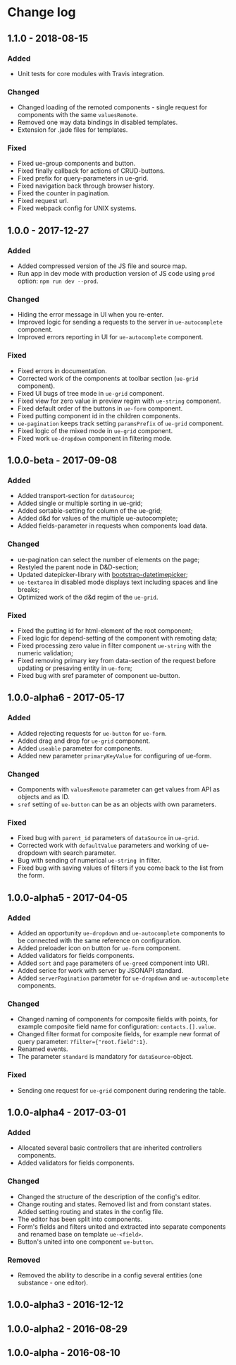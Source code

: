 # Change log

## 1.1.0 - 2018-08-15
### Added
* Unit tests for core modules with Travis integration.
### Changed
* Changed loading of the remoted components - single request for components with the same `valuesRemote`.
* Removed one way data bindings in disabled templates.
* Extension for .jade files for templates.
### Fixed
* Fixed ue-group components and button.
* Fixed finally callback for actions of CRUD-buttons.
* Fixed prefix for query-parameters in ue-grid.
* Fixed navigation back through browser history.
* Fixed the counter in pagination.
* Fixed request url.
* Fixed webpack config for UNIX systems.

## 1.0.0 - 2017-12-27
### Added
* Added compressed version of the JS file and source map.
* Run app in dev mode with production version of JS code using `prod` option: `npm run dev --prod`.

### Changed
* Hiding the error message in UI when you re-enter.
* Improved logic for sending a requests to the server in `ue-autocomplete` component.
* Improved errors reporting in UI for `ue-autocomplete` component.

### Fixed
* Fixed errors in documentation.
* Corrected work of the components at toolbar section (`ue-grid` component).
* Fixed UI bugs of tree mode in `ue-grid` component.
* Fixed view for zero value in preview regim with `ue-string` component.
* Fixed default order of the buttons in `ue-form` component.
* Fixed putting component id in the children components.
* `ue-pagination` keeps track setting `paramsPrefix` of `ue-grid` component.
* Fixed logic of the mixed mode in `ue-grid` component.
* Fixed work `ue-dropdown` component in filtering mode.

## 1.0.0-beta - 2017-09-08 
### Added
* Added transport-section for `dataSource`;
* Added single or multiple sorting in ue-grid;
* Added sortable-setting for column of the ue-grid;
* Added d&d for values of the multiple ue-autocomplete;
* Added fields-parameter in requests when components load data.

### Changed
* ue-pagination can select the number of elements on the page;
* Restyled the parent node in D&D-section;
* Updated datepicker-library with [bootstrap-datetimepicker](https://eonasdan.github.io/bootstrap-datetimepicker/);
* `ue-textarea` in disabled mode displays text including spaces and line breaks;
* Optimized work of the d&d regim of the `ue-grid`.

### Fixed
* Fixed the putting id for html-element of the root component;
* Fixed logic for depend-setting of the component with remoting data;
* Fixed processing zero value in filter component `ue-string` with the numeric validation;
* Fixed removing primary key from data-section of the request before updating or presaving entity in `ue-form`;
* Fixed bug with sref parameter of component ue-button.

## 1.0.0-alpha6 - 2017-05-17 
### Added
* Added rejecting requests for `ue-button` for `ue-form`.
* Added drag and drop for `ue-grid` component.
* Added `useable` parameter for components.
* Added new parameter `primaryKeyValue` for configuring of ue-form.

### Changed
* Components with `valuesRemote` parameter can get values from API as objects and as ID.
* `sref` setting of `ue-button` can be as an objects with own parameters.

### Fixed
* Fixed bug with `parent_id` parameters of `dataSource` in `ue-grid`.
* Corrected work with `defaultValue` parameters and working of ue-dropdown with search parameter.
* Bug with sending of numerical `ue-string `in filter.
* Fixed bug with saving values of filters if you come back to the list from the form.

## 1.0.0-alpha5 - 2017-04-05
### Added
* Added an opportunity `ue-dropdown` and `ue-autocomplete` components to be connected with the same reference on configuration.
* Added preloader icon on button for `ue-form` component.
* Added validators for fields components.
* Added `sort` and `page` parameters of `ue-greed` component into URI.
* Added serice for work with server by JSONAPI standard.
* Added `serverPagination` parameter for `ue-dropdown` and `ue-autocomplete` components.

### Changed
* Changed naming of components for composite fields with points, for example composite field name for configuration: `contacts.[].value`.
* Changed filter format for composite fields, for example new format of query parameter: `?filter={"root.field":1}`.
* Renamed events.
* The parameter `standard` is mandatory for `dataSource`-object.

### Fixed
* Sending one request for `ue-grid` component during rendering the table.

## 1.0.0-alpha4 - 2017-03-01
### Added
* Allocated several basic controllers that are inherited controllers components.
* Added validators for fields components.

### Changed
* Changed the structure of the description of the config's editor.
* Change routing and states. Removed list and from constant states. Added setting routing and states in the config file.
* The editor has been split into components.
* Form's fields and filters united and extracted into separate components and renamed base on template `ue-<field>`.
* Button's united into one component `ue-button`.

### Removed
* Removed the ability to describe in a config several entities (one substance - one editor).

## 1.0.0-alpha3 - 2016-12-12

## 1.0.0-alpha2 - 2016-08-29

## 1.0.0-alpha - 2016-08-10
